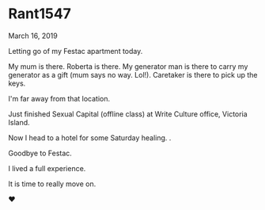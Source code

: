 # Rant1547


March 16, 2019

Letting go of my Festac apartment today. 

My mum is there. 
Roberta is there. 
My generator man is there to carry my generator as a gift (mum says no way. Lol!). 
Caretaker is there to pick up the keys.

I'm far away from that location. 

Just finished Sexual Capital (offline class) at Write Culture office, Victoria Island. 

Now I head to a hotel for some Saturday healing.
.

Goodbye to Festac.

I lived a full experience. 

It is time to really move on.

❤